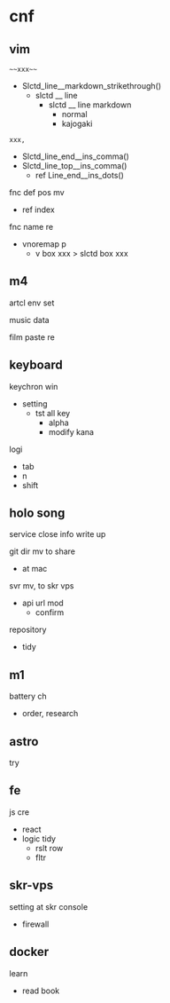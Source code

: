 
# cnf


## vim

`~~xxx~~`
- Slctd_line__markdown_strikethrough()
  - slctd __ line
    - slctd __ line markdown
      - normal
      - kajogaki

`xxx,`
- Slctd_line_end__ins_comma()
- Slctd_line_top__ins_comma()
  - ref Line_end__ins_dots()

fnc def pos mv
- ref index

fnc name re
- vnoremap p
  - v box xxx > slctd box xxx


## m4

artcl env set

music data

film paste re


## keyboard

keychron win
- setting
  - tst all key
    - alpha
    - modify kana

logi
- tab
- n
- shift


## holo song

service close info write up


git dir mv to share
- at mac


svr mv, to skr vps
- api url mod
  - confirm


repository
- tidy


## m1

battery ch
- order, research


## astro

try


## fe

js cre
- react
- logic tidy
  - rslt row
  - fltr


## skr-vps

setting at skr console
- firewall


## docker

learn
- read book


